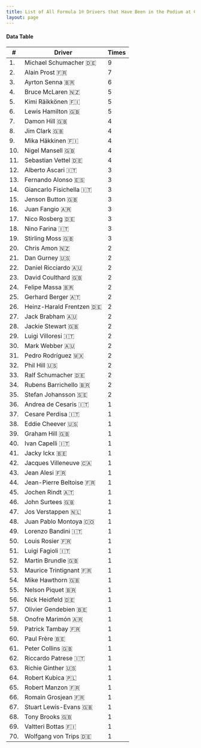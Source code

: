 ```yaml
---
title: List of All Formula 1® Drivers that Have Been in the Podium at Circuit de Spa-Francorchamps
layout: page
---
```


<canvas id="chart" width="400" height="180"></canvas>
<script>
var data = {
    "datasets": [
        {
            "backgroundColor": "#f3a935",
            "borderColor": "#f68639",
            "borderWidth": 1,
            "data": [
                9.0,
                7.0,
                6.0,
                5.0,
                5.0,
                5.0,
                4.0,
                4.0,
                4.0,
                4.0,
                4.0,
                3.0,
                3.0,
                3.0,
                3.0,
                3.0,
                3.0,
                3.0,
                3.0,
                2.0,
                2.0,
                2.0,
                2.0,
                2.0,
                2.0,
                2.0,
                2.0,
                2.0,
                2.0,
                2.0,
                2.0,
                2.0,
                2.0,
                2.0,
                2.0,
                1.0,
                1.0,
                1.0,
                1.0,
                1.0,
                1.0,
                1.0,
                1.0,
                1.0,
                1.0,
                1.0,
                1.0,
                1.0,
                1.0,
                1.0,
                1.0,
                1.0,
                1.0,
                1.0,
                1.0,
                1.0,
                1.0,
                1.0,
                1.0,
                1.0,
                1.0,
                1.0,
                1.0,
                1.0,
                1.0,
                1.0,
                1.0,
                1.0,
                1.0,
                1.0
            ],
            "label": "Times"
        }
    ],
    "labels": [
        "Michael Schumacher 🇩🇪",
        "Alain Prost 🇫🇷",
        "Ayrton Senna 🇧🇷",
        "Bruce McLaren 🇳🇿",
        "Kimi Räikkönen 🇫🇮",
        "Lewis Hamilton 🇬🇧",
        "Damon Hill 🇬🇧",
        "Jim Clark 🇬🇧",
        "Mika Häkkinen 🇫🇮",
        "Nigel Mansell 🇬🇧",
        "Sebastian Vettel 🇩🇪",
        "Alberto Ascari 🇮🇹",
        "Fernando Alonso 🇪🇸",
        "Giancarlo Fisichella 🇮🇹",
        "Jenson Button 🇬🇧",
        "Juan Fangio 🇦🇷",
        "Nico Rosberg 🇩🇪",
        "Nino Farina 🇮🇹",
        "Stirling Moss 🇬🇧",
        "Chris Amon 🇳🇿",
        "Dan Gurney 🇺🇸",
        "Daniel Ricciardo 🇦🇺",
        "David Coulthard 🇬🇧",
        "Felipe Massa 🇧🇷",
        "Gerhard Berger 🇦🇹",
        "Heinz-Harald Frentzen 🇩🇪",
        "Jack Brabham 🇦🇺",
        "Jackie Stewart 🇬🇧",
        "Luigi Villoresi 🇮🇹",
        "Mark Webber 🇦🇺",
        "Pedro Rodríguez 🇲🇽",
        "Phil Hill 🇺🇸",
        "Ralf Schumacher 🇩🇪",
        "Rubens Barrichello 🇧🇷",
        "Stefan Johansson 🇸🇪",
        "Andrea de Cesaris 🇮🇹",
        "Cesare Perdisa 🇮🇹",
        "Eddie Cheever 🇺🇸",
        "Graham Hill 🇬🇧",
        "Ivan Capelli 🇮🇹",
        "Jacky Ickx 🇧🇪",
        "Jacques Villeneuve 🇨🇦",
        "Jean Alesi 🇫🇷",
        "Jean-Pierre Beltoise 🇫🇷",
        "Jochen Rindt 🇦🇹",
        "John Surtees 🇬🇧",
        "Jos Verstappen 🇳🇱",
        "Juan Pablo Montoya 🇨🇴",
        "Lorenzo Bandini 🇮🇹",
        "Louis Rosier 🇫🇷",
        "Luigi Fagioli 🇮🇹",
        "Martin Brundle 🇬🇧",
        "Maurice Trintignant 🇫🇷",
        "Mike Hawthorn 🇬🇧",
        "Nelson Piquet 🇧🇷",
        "Nick Heidfeld 🇩🇪",
        "Olivier Gendebien 🇧🇪",
        "Onofre Marimón 🇦🇷",
        "Patrick Tambay 🇫🇷",
        "Paul Frère 🇧🇪",
        "Peter Collins 🇬🇧",
        "Riccardo Patrese 🇮🇹",
        "Richie Ginther 🇺🇸",
        "Robert Kubica 🇵🇱",
        "Robert Manzon 🇫🇷",
        "Romain Grosjean 🇫🇷",
        "Stuart Lewis-Evans 🇬🇧",
        "Tony Brooks 🇬🇧",
        "Valtteri Bottas 🇫🇮",
        "Wolfgang von Trips 🇩🇪"
    ]
};
var options = {
  legend: {
    display: false
  },
  scales: {
    xAxes: [{
      ticks: {
        beginAtZero: true,
        maxRotation: 180
      }
    }],
    yAxes: [{
      ticks: {
        beginAtZero: true
      }
    }]
  }
};
new Chart("chart", {
    data: data,
    type: 'bar',
    options: options
});
</script>



#### Data Table

| # | Driver | Times |
|--|--|--|
| 1. | Michael Schumacher 🇩🇪 | 9 |
| 2. | Alain Prost 🇫🇷 | 7 |
| 3. | Ayrton Senna 🇧🇷 | 6 |
| 4. | Bruce McLaren 🇳🇿 | 5 |
| 5. | Kimi Räikkönen 🇫🇮 | 5 |
| 6. | Lewis Hamilton 🇬🇧 | 5 |
| 7. | Damon Hill 🇬🇧 | 4 |
| 8. | Jim Clark 🇬🇧 | 4 |
| 9. | Mika Häkkinen 🇫🇮 | 4 |
| 10. | Nigel Mansell 🇬🇧 | 4 |
| 11. | Sebastian Vettel 🇩🇪 | 4 |
| 12. | Alberto Ascari 🇮🇹 | 3 |
| 13. | Fernando Alonso 🇪🇸 | 3 |
| 14. | Giancarlo Fisichella 🇮🇹 | 3 |
| 15. | Jenson Button 🇬🇧 | 3 |
| 16. | Juan Fangio 🇦🇷 | 3 |
| 17. | Nico Rosberg 🇩🇪 | 3 |
| 18. | Nino Farina 🇮🇹 | 3 |
| 19. | Stirling Moss 🇬🇧 | 3 |
| 20. | Chris Amon 🇳🇿 | 2 |
| 21. | Dan Gurney 🇺🇸 | 2 |
| 22. | Daniel Ricciardo 🇦🇺 | 2 |
| 23. | David Coulthard 🇬🇧 | 2 |
| 24. | Felipe Massa 🇧🇷 | 2 |
| 25. | Gerhard Berger 🇦🇹 | 2 |
| 26. | Heinz-Harald Frentzen 🇩🇪 | 2 |
| 27. | Jack Brabham 🇦🇺 | 2 |
| 28. | Jackie Stewart 🇬🇧 | 2 |
| 29. | Luigi Villoresi 🇮🇹 | 2 |
| 30. | Mark Webber 🇦🇺 | 2 |
| 31. | Pedro Rodríguez 🇲🇽 | 2 |
| 32. | Phil Hill 🇺🇸 | 2 |
| 33. | Ralf Schumacher 🇩🇪 | 2 |
| 34. | Rubens Barrichello 🇧🇷 | 2 |
| 35. | Stefan Johansson 🇸🇪 | 2 |
| 36. | Andrea de Cesaris 🇮🇹 | 1 |
| 37. | Cesare Perdisa 🇮🇹 | 1 |
| 38. | Eddie Cheever 🇺🇸 | 1 |
| 39. | Graham Hill 🇬🇧 | 1 |
| 40. | Ivan Capelli 🇮🇹 | 1 |
| 41. | Jacky Ickx 🇧🇪 | 1 |
| 42. | Jacques Villeneuve 🇨🇦 | 1 |
| 43. | Jean Alesi 🇫🇷 | 1 |
| 44. | Jean-Pierre Beltoise 🇫🇷 | 1 |
| 45. | Jochen Rindt 🇦🇹 | 1 |
| 46. | John Surtees 🇬🇧 | 1 |
| 47. | Jos Verstappen 🇳🇱 | 1 |
| 48. | Juan Pablo Montoya 🇨🇴 | 1 |
| 49. | Lorenzo Bandini 🇮🇹 | 1 |
| 50. | Louis Rosier 🇫🇷 | 1 |
| 51. | Luigi Fagioli 🇮🇹 | 1 |
| 52. | Martin Brundle 🇬🇧 | 1 |
| 53. | Maurice Trintignant 🇫🇷 | 1 |
| 54. | Mike Hawthorn 🇬🇧 | 1 |
| 55. | Nelson Piquet 🇧🇷 | 1 |
| 56. | Nick Heidfeld 🇩🇪 | 1 |
| 57. | Olivier Gendebien 🇧🇪 | 1 |
| 58. | Onofre Marimón 🇦🇷 | 1 |
| 59. | Patrick Tambay 🇫🇷 | 1 |
| 60. | Paul Frère 🇧🇪 | 1 |
| 61. | Peter Collins 🇬🇧 | 1 |
| 62. | Riccardo Patrese 🇮🇹 | 1 |
| 63. | Richie Ginther 🇺🇸 | 1 |
| 64. | Robert Kubica 🇵🇱 | 1 |
| 65. | Robert Manzon 🇫🇷 | 1 |
| 66. | Romain Grosjean 🇫🇷 | 1 |
| 67. | Stuart Lewis-Evans 🇬🇧 | 1 |
| 68. | Tony Brooks 🇬🇧 | 1 |
| 69. | Valtteri Bottas 🇫🇮 | 1 |
| 70. | Wolfgang von Trips 🇩🇪 | 1 |
